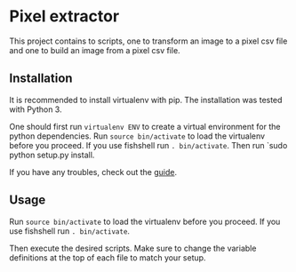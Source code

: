 # Pixel extractor

This project contains to scripts, one to transform an image to a pixel csv file and one to build an image from a pixel csv file.

## Installation
It is recommended to install virtualenv with pip. The installation was tested with Python 3.

One should first run `virtualenv ENV` to create a virtual environment for the python dependencies.
Run `source bin/activate` to load the virtualenv before you proceed. If you use fishshell run `. bin/activate`.
Then run `sudo python setup.py install.

If you have any troubles, check out the [guide](https://virtualenv.pypa.io/en/stable/).

## Usage
Run `source bin/activate` to load the virtualenv before you proceed. If you use fishshell run `. bin/activate`.

Then execute the desired scripts. Make sure to change the variable definitions at the top of each file to match your setup.

